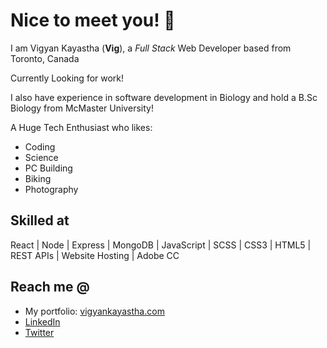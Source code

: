 # Nice to meet you! 👋

I am Vigyan Kayastha (**Vig**), a *Full Stack* Web Developer based from Toronto, Canada

Currently Looking for work! 

I also have experience in software development in Biology and hold a B.Sc Biology from McMaster University!

A Huge Tech Enthusiast who likes:
* Coding 
* Science
* PC Building
* Biking
* Photography

## Skilled at 
React | Node | Express | MongoDB | JavaScript | SCSS | CSS3 | HTML5 | REST APIs | Website Hosting | Adobe CC

## Reach me @

* My portfolio: [vigyankayastha.com](https://vigyankayastha.com)
* [LinkedIn](https://www.linkedin.com/in/vigyan-kayastha/)
* [Twitter](https://twitter.com/vigyster)


<!--
**vigyan-k/vigyan-k** is a ✨ _special_ ✨ repository because its `README.md` (this file) appears on your GitHub profile.

Here are some ideas to get you started:

- 🔭 I’m currently working on ...
- 🌱 I’m currently learning ...
- 👯 I’m looking to collaborate on ...
- 🤔 I’m looking for help with ...
- 💬 Ask me about ...
- 📫 How to reach me: ...
- 😄 Pronouns: ...
- ⚡ Fun fact: ...
-->
